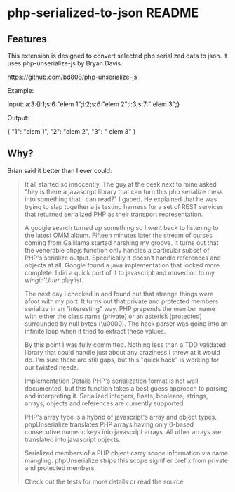 # php-serialized-to-json README

## Features

This extension is designed to convert selected php serialized data to json.  It uses php-unserialize-js by Bryan Davis.

https://github.com/bd808/php-unserialize-js

Example:

Input: a:3:{i:1;s:6:"elem 1";i:2;s:6:"elem 2";i:3;s:7:" elem 3";}

Output: 

{
    "1": "elem 1",
    "2": "elem 2",
    "3": " elem 3"
}


## Why?
Brian said it better than I ever could:

> It all started so innocently. The guy at the desk next to mine asked "hey is there a javascript library that can turn this php serialize mess into something that I can read?" I gaped. He explained that he was trying to slap together a js testing harness for a set of REST services that returned serialized PHP as their transport representation.
> 
> A google search turned up something so I went back to listening to the latest OMM album. Fifteen minutes later the stream of curses coming from Gallilama started harshing my groove. It turns out that the venerable phpjs function only handles a particular subset of PHP's serialize output. Specifically it doesn't handle references and objects at all. Google found a java implementation that looked more complete. I did a quick port of it to javascript and moved on to my $wingin' Utter$ playlist.
> 
> The next day I checked in and found out that strange things were afoot with my port. It turns out that private and protected members serialize in an "interesting" way. PHP prepends the member name with either the class name (private) or an asterisk (protected) surrounded by null bytes (\u0000). The hack parser was going into an infinite loop when it tried to extract these values.
> 
> By this point I was fully committed. Nothing less than a TDD validated library that could handle just about any craziness I threw at it would do. I'm sure there are still gaps, but this "quick hack" is working for our twisted needs.
> 
> Implementation Details
PHP's serialization format is not well documented, but this function takes a best guess approach to parsing and interpreting it. Serialized integers, floats, booleans, strings, arrays, objects and references are currently supported.
> 
> PHP's array type is a hybrid of javascript's array and object types. phpUnserialize translates PHP arrays having only 0-based consecutive numeric keys into javascript arrays. All other arrays are translated into javascript objects.
> 
> Serialized members of a PHP object carry scope information via name mangling. phpUnserialize strips this scope signifier prefix from private and protected members.
> 
> Check out the tests for more details or read the source.